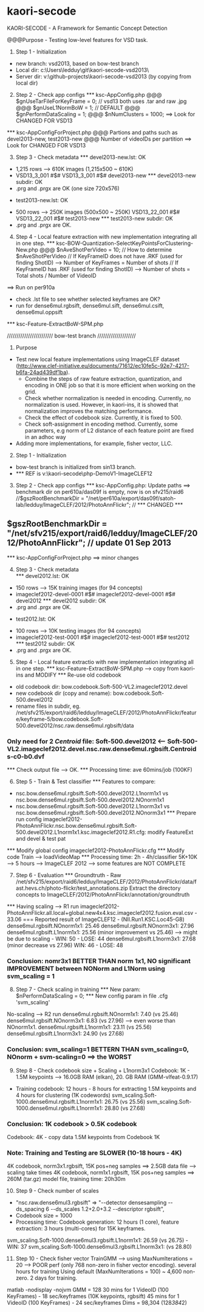 kaori-secode
============

KAORI-SECODE - A Framework for Semantic Concept Detection

@@@Purpose - Testing low-level features for VSD task.

1. Step 1 - Initialization
- new branch: vsd2013, based on bow-test branch
- Local dir: c:\Users\ledduy\git\kaori-secode-vsd2013\
- Server dir: v:\github-projects\kaori-secode-vsd2013 (by copying from local dir) 

2. Step 2 - Check app configs
*** ksc-AppConfig.php
@@@ $gnUseTarFileForKeyFrame = 0; // vsd13 both uses .tar and raw .jpg
@@@ $gnUseL1NormBoW = 1; // DEFAULT
@@@ $gnPerformDataScaling = 1;
@@@ $nNumClusters = 1000; 
==> Look for CHANGED FOR VSD13

*** ksc-AppConfigForProject.php
@@@ Partions and paths such as devel2013-new, test2013-new
@@@ Number of videoIDs per partition
==> Look for CHANGED FOR VSD13

3. Step 3 - Check metadata
*** devel2013-new.lst: OK
+ 1,215 rows --> 610K images (1,215x500 ~ 610K)
+ VSD13_3_001 #$# VSD13_3_001 #$# devel2013-new
*** devel2013-new subdir: OK
+ .prg and .prgx are OK (one size 720x576)

- test2013-new.lst: OK
+ 500 rows --> 250K images (500x500 ~ 250K)
VSD13_22_001 #$# VSD13_22_001 #$# test2013-new
*** test2013-new subdir: OK
+ .prg and .prgx are OK.

4. Step 4 - Local feature extraction with new implementation integrating all in one step.
*** ksc-BOW-Quantization-SelectKeyPointsForClustering-New.php
@@@ $nAveShotPerVideo = 10; 
// How to determine $nAveShotPerVideo 
// If KeyFrameID does not have .RKF (used for finding ShotID) --> Number of KeyFrames = Number of shots 
// If KeyFrameID has .RKF (used for finding ShotID) --> Number of shots = Total shots / Number of VideoID

==> Run on per910a
+ check .lst file to see whether selected keyframes are OK?
+ run for dense6mul.rgbsift, dense6mul.sift, dense6mul.csift, dense6mul.oppsift
 
*** ksc-Feature-ExtractBoW-SPM.php




//////////////////////// bow-test branch ////////////////////
1. Purpose
- Test new local feature implementations using ImageCLEF dataset (http://www.clef-initiative.eu/documents/71612/ec10fe5c-92e7-4217-b6fa-24ad439df1ba).
  + Combine the steps of raw feature extraction, quantization, and encoding in ONE job so that it is more efficient when working on the grid.
  + Check whether normalization is needed in encoding. Currently, no normalization is used. However, in kaori-ins, it is showed that normalization improves the matching performance.
  + Check the effect of codebook size. Currently, it is fixed to 500.
  + Check soft-assignment in encoding method. Currently, some parameters, e.g norm of L2 distance of each feature point are fixed in an adhoc way
- Adding more implementations, for example, fisher vector, LLC.

2. Step 1 - Initialization
- bow-test branch is initialized from sin13 branch.
- *** REF is v:\kaori-secode\php-DemoV1-ImageCLEF12

3. Step 2 - Check app configs
*** ksc-AppConfig.php: Update paths
==> benchmark dir on per610a/das09f is empty, now is on sfv215/raid6 
//$gszRootBenchmarkDir = "/net/per610a/export/das09f/satoh-lab/ledduy/ImageCLEF/2012/PhotoAnnFlickr"; // *** CHANGED ***
## $gszRootBenchmarkDir = "/net/sfv215/export/raid6/ledduy/ImageCLEF/2012/PhotoAnnFlickr"; // update 01 Sep 2013

*** ksc-AppConfigForProject.php
==> minor changes

4. Step 3 - Check metadata   
*** devel2012.lst: OK
+ 150 rows --> 15K training images (for 94 concepts)
+ imageclef2012-devel-0001 #$# imageclef2012-devel-0001 #$# devel2012
*** devel2012 subdir: OK
+ .prg and .prgx are OK.

- test2012.lst: OK
+ 100 rows --> 10K testing images (for 94 concepts)
+ imageclef2012-test-0001 #$# imageclef2012-test-0001 #$# test2012
*** test2012 subdir: OK
+ .prg and .prgx are OK.

5. Step 4 - Local feature extractio with new implementation integrating all in one step.
*** ksc-Feature-ExtractBoW-SPM.php --> copy from kaori-ins and MODIFY
*** Re-use old codebook
+ old codebook dir: bow.codebook.Soft-500-VL2.imageclef2012.devel
+ new codebook dir (copy and rename): bow.codebook.Soft-500.devel2012
+ rename files in subdir, eg. /net/sfv215/export/raid6/ledduy/ImageCLEF/2012/PhotoAnnFlickr/feature/keyframe-5/bow.codebook.Soft-500.devel2012/nsc.raw.dense6mul.rgbsift/data
### Only need for 2 *Centroid* file: Soft-500.devel2012 <-- Soft-500-VL2.imageclef2012.devel.nsc.raw.dense6mul.rgbsift.Centroids-c0-b0.dvf
*** Check output file -->  OK.
*** Processing time: ave 60mins/job (100KF) 

6. Step 5 - Train & Test classifier 
*** Features to compare: 
+ nsc.bow.dense6mul.rgbsift.Soft-500.devel2012.L1norm1x1  vs nsc.bow.dense6mul.rgbsift.Soft-500.devel2012.NOnorm1x1 
+ nsc.bow.dense6mul.rgbsift.Soft-500.devel2012.L1norm3x1  vs nsc.bow.dense6mul.rgbsift.Soft-500.devel2012.NOnorm3x1
*** Prepare run config
imageclef2012-PhotoAnnFlickr.nsc.bow.dense6mul.rgbsift.Soft-500.devel2012.L1norm1x1.ksc.imageclef2012.R1.cfg: modify FeatureExt and devel & test pat 

*** Modify global config
imageclef2012-PhotoAnnFlickr.cfg 
*** Modify code Train --> loadVideoMap
*** Processing time: 2h - 4h/classifier
5K+10K --> 5 hours
--> ImageCLEF 2012 --> some features are NOT COMPLETE 

7. Step 6 - Evaluation
*** Groundtruth - Raw
/net/sfv215/export/raid6/ledduy/ImageCLEF/2012/PhotoAnnFlickr/data/fast.hevs.ch/photo-flickr/test_annotations.zip 
Extract the directory concepts to ImageCLEF/2012/PhotoAnnFlickr/annotation/groundtruth

*** Having scaling --> R1 run
imageclef2012-PhotoAnnFlickr.all.local+global.new4x4.ksc.imageclef2012.fusion.eval.csv - 33.06 === Reported result of ImageCLEF12 - (NII.Run1.KSC.Loc45-G8)
dense6mul.rgbsift.NOnorm1x1: 25.46
dense6mul.rgbsift.NOnorm3x1: 27.96
dense6mul.rgbsift.L1norm1x1: 25.56 (minor improvement vs 25.46) --> might be due to scaling - WIN: 50 - LOSE: 44
dense6mul.rgbsift.L1norm3x1: 27.68 (minor decrease vs 27.96) WIN: 46 - LOSE: 48

### Conclusion: nomr3x1 BETTER THAN norm 1x1, NO significant IMPROVEMENT between NONorm and L1Norm using svm_scaling = 1

8. Step 7 - Check scaling in training 
*** New param: $nPerformDataScaling = 0;
*** New config param in file .cfg 'svm_scaling'

No-scaling --> R2 run
dense6mul.rgbsift.NOnorm1x1: 7.40 (vs 25.46)
dense6mul.rgbsift.NOnorm3x1: 6.83 (vs 27.96) --> even worse than NOnorm1x1.
dense6mul.rgbsift.L1norm1x1: 23.11 (vs 25.56)
dense6mul.rgbsift.L1norm3x1: 24.90 (vs 27.68) 

### Conclusion: svm_scaling=1 BETTERN THAN svm_scaling=0, NOnorm + svm-scaling=0 ==> the WORST

9. Step 8 - Check codebook size + Scaling + L1norm3x1
Codebook: 1K - 1.5M keypoints --> 16.0GB RAM (elkan), 20. GB RAM (GMM-vlfeat-0.9.17)
- Training codebook: 12 hours - 8 hours for extracting 1.5M keypoints and 4 hours for clustering (1K codewords)
svm_scaling.Soft-1000.dense6mul.rgbsift.L1norm1x1: 26.75 (vs 25.56)
svm_scaling.Soft-1000.dense6mul.rgbsift.L1norm1x1: 28.80 (vs 27.68)

### Conclusion: 1K codebook > 0.5K codebook 

Codebook: 4K - copy data 1.5M keypoints from Codebook 1K


### Note: Training and Testing are SLOWER (10-18 hours - 4K)
4K codebook, norm3x1.rgbsift, 15K pos+neg samples ==> 2.5GB data file 
--> scaling take times
4K codebook, norm1x1.rgbsift, 15K pos+neg samples ==> 260M (tar.gz) model file, training time: 20h30m

10. Step 9 - Check number of scales
- "nsc.raw.dense6mul3.rgbsift" => "--detector densesampling --ds_spacing 6 --ds_scales 1.2+2.0+3.2 --descriptor rgbsift",
- Codebook size = 1000
- Processing time: Codebook generation: 12 hours (1 core), feature extraction: 3 hours (multi-cores) for 15K keyframes.

svm_scaling.Soft-1000.dense6mul3.rgbsift.L1norm1x1: 26.59 (vs 26.75) - WIN: 37 
svm_scaling.Soft-1000.dense6mul3.rgbsift.L1norm3x1: (vs 28.80)

11. Step 10 - Check fisher vector
TrainGMM --> using MaxNumIterations = 20 --> POOR perf (only 768 non-zero in fisher vector encoding). several hours for training
Using default (MaxNumIterations = 100) ~ 4,600 non-zero. 2 days for training.


matlab -nodisplay -nojvm
GMM = 128
30 mins for 1 VideoID (100 KeyFrames) - 18 sec/keyframes (10K keypoints, rgbsift)
45 mins for 1 VideoID (100 KeyFrames) - 24 sec/keyframes 
Dims = 98,304 (128*384*2) 